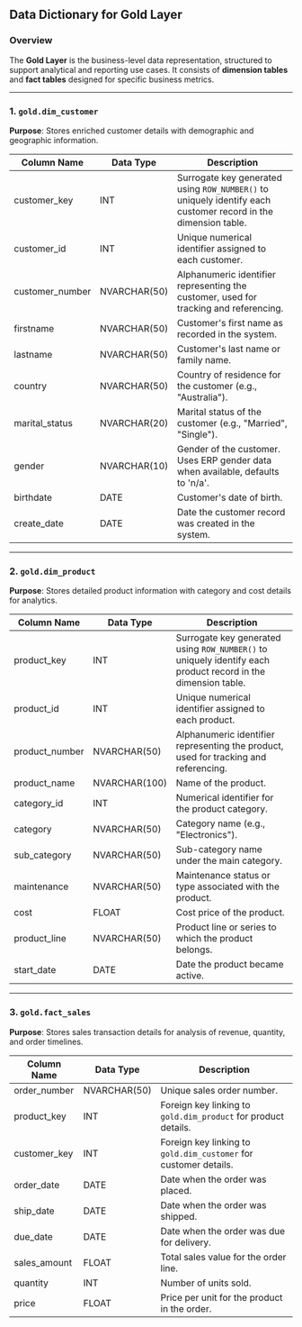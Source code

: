 ## Data Dictionary for Gold Layer

### Overview  
The **Gold Layer** is the business-level data representation, structured to support analytical and reporting use cases. It consists of **dimension tables** and **fact tables** designed for specific business metrics.

---

### 1. `gold.dim_customer`  

**Purpose**: Stores enriched customer details with demographic and geographic information.  

| Column Name     | Data Type     | Description |
|-----------------|--------------|-------------|
| customer_key    | INT          | Surrogate key generated using `ROW_NUMBER()` to uniquely identify each customer record in the dimension table. |
| customer_id     | INT          | Unique numerical identifier assigned to each customer. |
| customer_number | NVARCHAR(50) | Alphanumeric identifier representing the customer, used for tracking and referencing. |
| firstname       | NVARCHAR(50) | Customer's first name as recorded in the system. |
| lastname        | NVARCHAR(50) | Customer's last name or family name. |
| country         | NVARCHAR(50) | Country of residence for the customer (e.g., "Australia"). |
| marital_status  | NVARCHAR(20) | Marital status of the customer (e.g., "Married", "Single"). |
| gender          | NVARCHAR(10) | Gender of the customer. Uses ERP gender data when available, defaults to 'n/a'. |
| birthdate       | DATE         | Customer's date of birth. |
| create_date     | DATE         | Date the customer record was created in the system. |

---

### 2. `gold.dim_product`  

**Purpose**: Stores detailed product information with category and cost details for analytics.  

| Column Name     | Data Type     | Description |
|-----------------|--------------|-------------|
| product_key     | INT          | Surrogate key generated using `ROW_NUMBER()` to uniquely identify each product record in the dimension table. |
| product_id      | INT          | Unique numerical identifier assigned to each product. |
| product_number  | NVARCHAR(50) | Alphanumeric identifier representing the product, used for tracking and referencing. |
| product_name    | NVARCHAR(100)| Name of the product. |
| category_id     | INT          | Numerical identifier for the product category. |
| category        | NVARCHAR(50) | Category name (e.g., "Electronics"). |
| sub_category    | NVARCHAR(50) | Sub-category name under the main category. |
| maintenance     | NVARCHAR(50) | Maintenance status or type associated with the product. |
| cost            | FLOAT        | Cost price of the product. |
| product_line    | NVARCHAR(50) | Product line or series to which the product belongs. |
| start_date      | DATE         | Date the product became active. |

---

### 3. `gold.fact_sales`  

**Purpose**: Stores sales transaction details for analysis of revenue, quantity, and order timelines.  

| Column Name   | Data Type     | Description |
|---------------|--------------|-------------|
| order_number  | NVARCHAR(50) | Unique sales order number. |
| product_key   | INT          | Foreign key linking to `gold.dim_product` for product details. |
| customer_key  | INT          | Foreign key linking to `gold.dim_customer` for customer details. |
| order_date    | DATE         | Date when the order was placed. |
| ship_date     | DATE         | Date when the order was shipped. |
| due_date      | DATE         | Date when the order was due for delivery. |
| sales_amount  | FLOAT        | Total sales value for the order line. |
| quantity      | INT          | Number of units sold. |
| price         | FLOAT        | Price per unit for the product in the order. |
